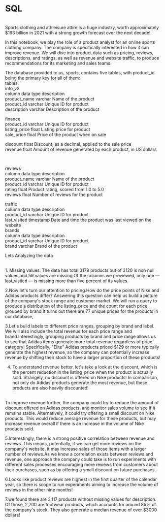 # SQL
<br>
Sports clothing and athleisure attire is a huge industry, worth approximately $193 billion in 2021 with a strong growth forecast over the next decade!

In this notebook, we play the role of a product analyst for an online sports clothing company. The company is specifically interested in how it can improve revenue. We will dive into product data such as pricing, reviews, descriptions, and ratings, as well as revenue and website traffic, to produce recommendations for its marketing and sales teams.

The database provided to us, sports, contains five tables, with product_id being the primary key for all of them:
<br>
tables:
<br>
info_v2
<br>
column	          data type	      description
<br>
product_name	    varchar	       Name of the product
<br>
product_id	      varchar	       Unique ID for product
<br>
description	       varchar	      Description of the product

finance
<br>
product_id	            varchar	                   Unique ID for product
<br>
listing_price	          float	                     Listing price for product
<br>
sale_price	           float	                     Price of the product when on sale
<br>

discount	              float	                        Discount, as a decimal, applied to the sale price
<br>
revenue               	float	                               Amount of revenue generated by each product, in US dollars

<br>


reviews
<br>
column	        data            type	description
<br>
product_name	     varchar	       Name of the product
<br>
product_id	        varchar	         Unique ID for product
<br>
rating	             float	        Product rating, scored from 1.0 to 5.0
<br>
reviews	float	Number of reviews for the product
<br>

traffic
<br>
column	data type	description
<br>
product_id	varchar	Unique ID for product
<br>
last_visited	timestamp	Date and time the product was last viewed on the website
<br>
brands
<br>
column	data type	description
<br>
product_id	varchar	Unique ID for product
<br>
brand	varchar	Brand of the product
<br>


Lets Analyzing the data 

<br>
1. Missing values: The data has total 3179 products out of 3120 is non null values and 59 values are missing.Of the columns we previewed, only one — last_visited — is missing more than five percent of its values. 
<br>

2.Now let's turn our attention to pricing.How do the price points of Nike and Adidas products differ? Answering this question can help us build a picture of the company's stock range and customer market. We will run a query to produce a distribution of the listing_price and the count for each price, grouped by brand.It turns out there are 77 unique prices for the products in our database,
<br>

3.Let's build  labels to different price ranges, grouping by brand and label. We will also include the total revenue for each price range and brand.Interestingly, grouping products by brand and price range allows us to see that Adidas items generate more total revenue regardless of price category! Specifically, "Elite" Adidas products priced $129 or more typically generate the highest revenue, so the company can potentially increase revenue by shifting their stock to have a larger proportion of these products!
<br>

4. To understand revenue better, let's take a look at the discount, which is the percent reduction in the listing_price when the product is actually sold.
Strangely, no discount is offered on Nike products! In comparison, not only do Adidas products generate the most revenue, but these products are also heavily discounted!
<br>
To improve revenue further, the company could try to reduce the amount of discount offered on Adidas products, and monitor sales volume to see if it remains stable. Alternatively, it could try offering a small discount on Nike products. This would reduce average revenue for these products, but may increase revenue overall if there is an increase in the volume of Nike products sold.
<br>

5.Interestingly, there is a strong positive correlation between revenue and reviews. This means, potentially, if we can get more reviews on the company's website, it may increase sales of those items with a larger number of reviews.As we know a correlation exists between reviews and revenue, one approach the company could take is to run experiments with different sales processes encouraging more reviews from customers about their purchases, such as by offering a small discount on future purchases.
<br>

6.Looks like product reviews are highest in the first quarter of the calendar year, so there is scope to run experiments aiming to increase the volume of reviews in the other nine months!
<br>

7.we found there are 3,117 products without missing values for description. Of those, 2,700 are footwear products, which accounts for around 85% of the company's stock. They also generate a median revenue of over $3000 dollars!










